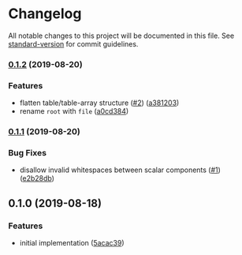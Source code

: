 # Changelog

All notable changes to this project will be documented in this file. See [standard-version](https://github.com/conventional-changelog/standard-version) for commit guidelines.

### [0.1.2](https://github.com/ikatyang/tree-sitter-toml/compare/v0.1.1...v0.1.2) (2019-08-20)


### Features

* flatten table/table-array structure ([#2](https://github.com/ikatyang/tree-sitter-toml/issues/2)) ([a381203](https://github.com/ikatyang/tree-sitter-toml/commit/a381203))
* rename `root` with `file` ([a0cd384](https://github.com/ikatyang/tree-sitter-toml/commit/a0cd384))

### [0.1.1](https://github.com/ikatyang/tree-sitter-toml/compare/v0.1.0...v0.1.1) (2019-08-20)


### Bug Fixes

* disallow invalid whitespaces between scalar components ([#1](https://github.com/ikatyang/tree-sitter-toml/issues/1)) ([e2b28db](https://github.com/ikatyang/tree-sitter-toml/commit/e2b28db))

## 0.1.0 (2019-08-18)


### Features

* initial implementation ([5acac39](https://github.com/ikatyang/tree-sitter-toml/commit/5acac39))

